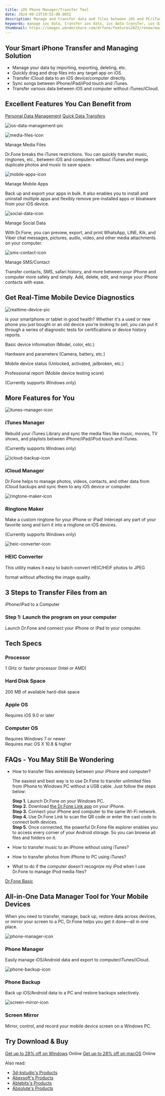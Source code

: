 ```yaml
---
title: iOS Phone Manager/Transfer Tool
date: 2024-09-23T19:55:00.005Z
description: Manage and transfer data and files between iOS and PC/iTunes and transfer iCloud data directly to iOS/PC.
keywords: manage ios data, transfer ios data, ios data transfer, ios data manager
thumbnail: https://images.wondershare.com/drfone/features2023/renew/manager-ios-banner-pic.png
---
```


## Your Smart iPhone Transfer and Managing Solution

- Manage your data by importing, exporting, deleting, etc.
- Quickly drag and drop files into any target app on iOS.
- Transfer iCloud data to an iOS device/computer directly.
- Sync songs between iPhone/iPad/iPod touch and iTunes.
- Transfer various data between iOS and computer without iTunes/iCloud.

## Excellent Features You Can Benefit from

[Personal Data Management](https://drfone.wondershare.com/iphone-transfer.html#nav-management) [Quick Data Transfers](https://drfone.wondershare.com/iphone-transfer.html#nav-transfer)

![ios-data-management-pic](https://images.wondershare.com/drfone/2023/phone-manager/ios-data-management-pic.png)

![media-files-icon](https://images.wondershare.com/drfone/2023/phone-manager/media-files-icon.svg)

Manage Media Files

Dr.Fone breaks the iTunes restrictions. You can quickly transfer music, ringtones, etc., between iOS and computers without iTunes and merge duplicate photos and music to save space.

![mobile-apps-icon](https://images.wondershare.com/drfone/2023/phone-manager/mobile-apps-icon.svg)

Manage Mobile Apps

Back up and export your apps in bulk. It also enables you to install and uninstall multiple apps and flexibly remove pre-installed apps or bloatware from your iOS device.

![social-data-icon](https://images.wondershare.com/drfone/2023/phone-manager/social-data-icon.png)

Manage Social Data

With Dr.Fone, you can preview, export, and print WhatsApp, LINE, Kik, and Viber chat messages, pictures, audio, video, and other media attachments on your computer.

![sms-contact-icon](https://images.wondershare.com/drfone/2023/phone-manager/sms-contact-icon.svg)

Manage SMS/Contact

Transfer contacts, SMS, safari history, and more between your iPhone and computer more safely and simply. Add, delete, edit, and merge your iPhone contacts with ease.

## Get Real-Time Mobile Device Diagnostics

![realtime-device-pic](https://images.wondershare.com/drfone/2023/phone-manager/realtime-device-pic.png)

Is your smartphone or tablet in good health? Whether it's a used or new phone you just bought or an old device you're looking to sell, you can put it through a series of diagnostic tests for certifications or device history reports.

Basic device information (Model, color, etc.)

Hardware and parameters (Camera, battery, etc.)

Mobile device status (Unlocked, activated, jailbroken, etc.)

Professional report (Mobile device testing score)

(Currently supports Windows only)

## More Features for You

![itunes-manager-icon](https://images.wondershare.com/drfone/2023/phone-manager/itunes-manager-icon.svg)

### iTunes Manager

Rebuild your iTunes Library and sync the media files like music, movies, TV shows, and playlists between iPhone/iPad/iPod touch and iTunes.

(Currently supports Windows only)

![icloud-backup-icon](https://images.wondershare.com/drfone/2023/phone-manager/icloud-backup-icon.svg)

### iCloud Manager

Dr.Fone helps to manage photos, videos, contacts, and other data from iCloud backups and sync them to any iOS device or computer.

![ringtone-maker-icon](https://images.wondershare.com/drfone/2023/phone-manager/ringtone-maker-icon.svg)

### Ringtone Maker

Make a custom ringtone for your iPhone or iPad! Intercept any part of your favorite song and turn it into a ringtone on iOS devices.

(Currently supports Windows only)

![heic-converter-icon](https://images.wondershare.com/drfone/2023/phone-manager/heic-converter-icon.svg)

### HEIC Converter

This utility makes it easy to batch-convert HEIC/HEIF photos to JPEG

format without affecting the image quality.

## 3 Steps to Transfer Files from an  

iPhone/iPad to a Computer

### Step 1: Launch the program on your computer

Launch Dr.Fone and connect your iPhone or iPad to your computer.

## Tech Specs

### Processor

1 GHz or faster processor (Intel or AMD)

### Hard Disk Space

200 MB of available hard-disk space

### Apple OS

Requires iOS 9.0 or later

### Computer OS

Requires Windows 7 or newer  
Requires mac OS X 10.8 & higher

## FAQs - You May Still Be Wondering

- How to transfer files wirelessly between your iPhone and computer?

    The easiest and best way is to use Dr.Fone to transfer unlimited files from iPhone to Windows PC without a USB cable. Just follow the steps below:

    **Step 1.** Launch Dr.Fone on your Windows PC.  
    **Step 2.** Download [the Dr.Fone Link app](https://apps.apple.com/us/app/id6444004696) on your iPhone.  
    **Step 3.** Connect your iPhone and computer to the same Wi-Fi network.  
    **Step 4.** Use Dr.Fone Link to scan the QR code or enter the cast code to connect both devices.  
    **Step 5.** Once connected, the powerful Dr.Fone file explorer enables you to access every corner of your Android storage. So you can browse all files and folders on it.

- How to transfer music to an iPhone without using iTunes?

- How to transfer photos from iPhone to PC using iTunes?

- What to do if the computer doesn't recognize my iPod when I use Dr.Fone to manage iPod media files?

[<u>Dr.Fone Basic</u>](https://drfone.wondershare.com/drfone-basic.html)

## All-in-One Data Manager Tool for Your Mobile Devices

When you need to transfer, manage, back up, restore data across devices, or mirror your screen to a PC, Dr.Fone helps you get it done—all in one place.

![phone-manager-icon](https://images.wondershare.com/drfone/2023/features/phone-manager-icon.png)

### Phone Manager

Easily manage iOS/Android data and export to computer/iTunes/iCloud.

![phone-backup-icon](https://images.wondershare.com/drfone/2023/features/phone-backup-icon.png)

### Phone Backup

Back up iOS/Android data to a PC and restore backups selectively.

![screen-mirror-icon](https://images.wondershare.com/drfone/2023/features/screen-mirror-icon.png)

### Screen Mirror

Mirror, control, and record your mobile device screen on a Windows PC.

## Try Download & Buy

[Get up to 28% off on Windows](https://secure.2checkout.com/order/cart.php?PRODS=4719768&QTY=1&AFFILIATE=108875&CART=1) Online
[Get up to 28% off on macOS](https://secure.2checkout.com/order/cart.php?PRODS=4719769&QTY=1&AFFILIATE=108875&CART=1) Online

<ins class="adsbygoogle"
    style="display:block"
    data-ad-format="autorelaxed"
    data-ad-client="ca-pub-7571918770474297"
    data-ad-slot="1223367746"></ins>

<span class="atpl-alsoreadstyle">Also read:</span>
<div><ul>
<li><a href="https://tools.techidaily.com/3d-kstudio/products/"><u>3d-kstudio's Products</u></a></li>
<li><a href="https://tools.techidaily.com/abexsoft/products/"><u>Abexsoft's Products</u></a></li>
<li><a href="https://tools.techidaily.com/ablebits/products/"><u>Ablebits's Products</u></a></li>
<li><a href="https://tools.techidaily.com/absolute/products/"><u>Absolute's Products</u></a></li>
</ul></div>

